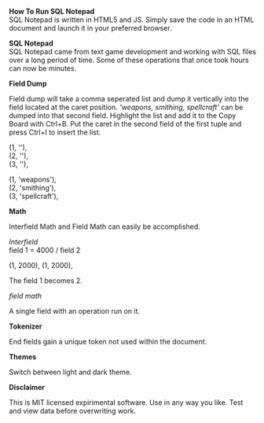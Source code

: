 **How To Run SQL Notepad**<br>
SQL Notepad is written in HTML5 and JS. Simply save the code in an HTML document and launch it in your preferred browser.


**SQL Notepad**<br>
SQL Notepad came from text game development and working with SQL files over a long period of time. Some of these operations that once took hours can now be minutes.

**Field Dump**<br>

Field dump will take a comma seperated list and dump it vertically into the field located at the caret position.
*'weapons, smithing, spellcraft'* can be dumped into that second field. Highlight the list and add it to the Copy Board with Ctrl+B. Put the caret in the second field of the first tuple and press Ctrl+I to insert the list.

(1, ''),<br>
(2, ''),<br>
(3, ''),<br>

(1, 'weapons'),<br>
(2, 'smithing'),<br>
(3, 'spellcraft'),<br>

**Math**<br>

Interfield Math and Field Math can easily be accomplished.

*Interfield*<br>
field 1 = 4000 / field 2

(1, 2000),
(1, 2000),

The field 1 becomes 2.

*field math*<br>

A single field with an operation run on it.

**Tokenizer** <br>

End fields gain a unique token not used within the document.

**Themes** <br>

Switch between light and dark theme.

**Disclaimer** <br>

This is MIT licensed expirimental software. Use in any way you like. Test and view data before overwriting work.
